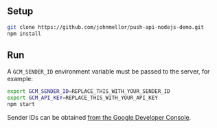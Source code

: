 ## Setup

```bash
git clone https://github.com/johnmellor/push-api-nodejs-demo.git
npm install
```

## Run

A `GCM_SENDER_ID` environment variable must be passed to the server, for example:
```bash
export GCM_SENDER_ID=REPLACE_THIS_WITH_YOUR_SENDER_ID
export GCM_API_KEY=REPLACE_THIS_WITH_YOUR_API_KEY
npm start
```

Sender IDs can be obtained [from the Google Developer Console](https://developers.google.com/web/updates/2015/03/push-notificatons-on-the-open-web#make-a-project-on-the-google-developer-console).
